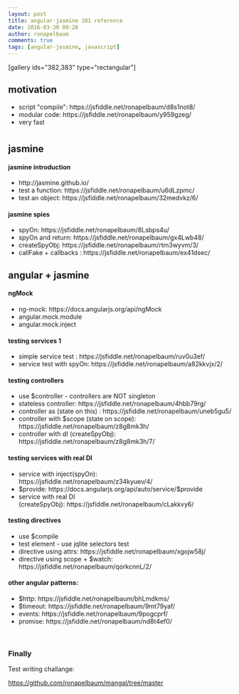 ```yaml
---
layout: post
title: angular-jasmine 101 reference
date: 2016-03-30 09:28
author: ronapelbaum
comments: true
tags: [angular-jasmine, javascript]
---
```

[gallery ids="382,383" type="rectangular"]
<h2>motivation</h2>
<ul>
	<li>script "compile": https://jsfiddle.net/ronapelbaum/d8s1not8/</li>
	<li>modular code: https://jsfiddle.net/ronapelbaum/y959gzeg/</li>
	<li>very fast</li>
</ul>
<h1></h1>
<h2>jasmine</h2>
<h4>jasmine introduction</h4>
<ul>
	<li>http://jasmine.github.io/</li>
	<li>test a function: https://jsfiddle.net/ronapelbaum/u6dLzpmc/</li>
	<li>test an object: https://jsfiddle.net/ronapelbaum/32medvkz/6/</li>
</ul>
<h4>jasmine spies</h4>
<ul>
	<li>spyOn: https://jsfiddle.net/ronapelbaum/8Lsbps4u/</li>
	<li>spyOn and return: https://jsfiddle.net/ronapelbaum/gx4Lwb48/</li>
	<li>createSpyObj: https://jsfiddle.net/ronapelbaum/rtm3wyvm/3/</li>
	<li>callFake + callbacks : https://jsfiddle.net/ronapelbaum/ex41dsec/</li>
</ul>
<h2></h2>
<h2>angular + jasmine</h2>
<h4>ngMock</h4>
<ul>
	<li>ng-mock: https://docs.angularjs.org/api/ngMock</li>
	<li>angular.mock.module</li>
	<li>angular.mock.inject</li>
</ul>
<h4>testing services 1</h4>
<ul>
	<li>simple service test : https://jsfiddle.net/ronapelbaum/ruv0u3ef/</li>
	<li>service test with spyOn: https://jsfiddle.net/ronapelbaum/a82kkvjx/2/</li>
</ul>
<h4>testing controllers</h4>
<ul>
	<li>use $controller - controllers are NOT singleton</li>
	<li>stateless controller: https://jsfiddle.net/ronapelbaum/4hbb79rg/</li>
	<li>controller as (state on this) : https://jsfiddle.net/ronapelbaum/uneb5gu5/</li>
	<li>controller with $scope (state on scope): https://jsfiddle.net/ronapelbaum/z8g8mk3h/</li>
	<li>controller with dI (createSpyObj): https://jsfiddle.net/ronapelbaum/z8g8mk3h/7/</li>
</ul>
<h4>testing services with real DI</h4>
<ul>
	<li>service with inject(spyOn): https://jsfiddle.net/ronapelbaum/z34kyuev/4/</li>
	<li>$provide: https://docs.angularjs.org/api/auto/service/$provide</li>
	<li>service with real DI (createSpyObj): https://jsfiddle.net/ronapelbaum/cLakkvy6/</li>
</ul>
<h4>testing directives</h4>
<ul>
	<li>use $compile</li>
	<li>test element - use jqlite selectors test</li>
	<li>directive using attrs: https://jsfiddle.net/ronapelbaum/xgojw58j/</li>
	<li>directive using scope + $watch: https://jsfiddle.net/ronapelbaum/qorkcnnL/2/</li>
</ul>
<h4>other angular patterns:</h4>
<ul>
	<li>$http: https://jsfiddle.net/ronapelbaum/bhLmdkms/</li>
	<li>$timeout: https://jsfiddle.net/ronapelbaum/9mt79yaf/</li>
	<li>events: https://jsfiddle.net/ronapelbaum/9pogcprf/</li>
	<li>promise: https://jsfiddle.net/ronapelbaum/nd8t4ef0/</li>
</ul>
&nbsp;
<h3>Finally</h3>
Test writing challange:

https://github.com/ronapelbaum/mangal/tree/master

&nbsp;
